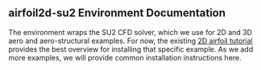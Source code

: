 airfoil2d-su2 Environment Documentation
-----------------------

The environment wraps the SU2 CFD solver, which we use for 2D and 3D aero and aero-structural examples. For now, the existing [2D airfoil tutorial](./tutorials/airfoil-su2-singularity/) provides the best overview for installing that specific example. As we add more examples, we will provide common installation instructions here.
